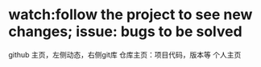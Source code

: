 # watch:follow the project to see new changes; issue: bugs to be solved
github 主页，左侧动态，右侧git库
仓库主页：项目代码，版本等
个人主页
